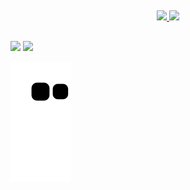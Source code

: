 ## 
<div align="center">
  <a href="https://github.com/LucasNakata">
  <img height="180em" src="https://github-readme-stats.vercel.app/api?username=LucasNakata&show_icons=true&theme=dracula&include_all_commits=true&count_private=true"/>
  <img height="180em" src="https://github-readme-stats.vercel.app/api/top-langs/?username=LucasNakata&layout=compact&langs_count=7&theme=dracula"/>
</div>
  
  ##
 
<div> 
  <a href = "mailto:lucas.nakata@alumni.usp.br"><img src="https://img.shields.io/badge/-Gmail-%23333?style=for-the-badge&logo=gmail&logoColor=white" target="_blank"></a>
  <a href="https://br.linkedin.com/in/lucas-yuichi-nakata" target="_blank"><img src="https://img.shields.io/badge/-LinkedIn-%230077B5?style=for-the-badge&logo=linkedin&logoColor=white" target="_blank"></a> 
 
  ![Snake animation](https://github.com/rafaballerini/rafaballerini/blob/output/github-contribution-grid-snake.svg)
 
</div>
